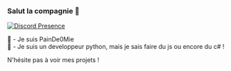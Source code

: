 ### Salut la compagnie 👋

[![Discord Presence](https://lanyard.cnrad.dev/api/:625762406559121419)](https://discord.com/users/:625762406559121419)

🥖 - Je suis PainDe0Mie                   
🍃 - Je suis un developpeur python, mais je sais faire du js ou encore du c# !      

N'hésite pas à voir mes projets !
